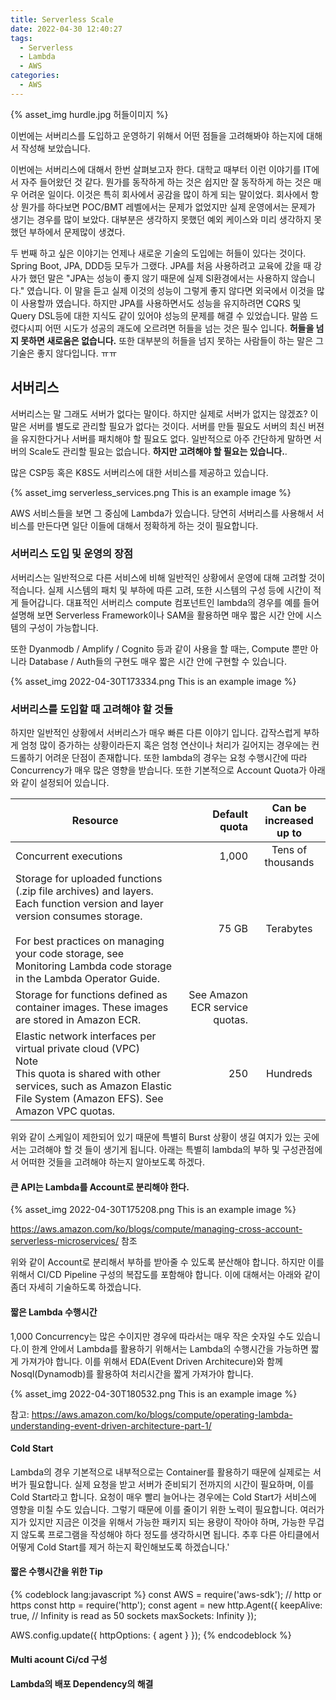 ```yaml
---
title: Serverless Scale
date: 2022-04-30 12:40:27
tags:
  - Serverless
  - Lambda
  - AWS
categories:
  - AWS
---
```


{% asset_img hurdle.jpg 허들이미지 %}

이번에는 서버리스를 도입하고 운영하기 위해서 어떤 점들을 고려해봐야 하는지에 대해서 작성해 보았습니다. 
<!-- more -->

이번에는 서버리스에 대해서 한번 살펴보고자 한다. 대학교 때부터 이런 이야기를 IT에서 자주 들어왔던 것 같다. 뭔가를 동작하게 하는 것은 쉽지만 잘 동작하게 하는 것은 매우 어려운 일이다. 이것은 특히 회사에서 공감을 많이 하게 되는 말이었다. 회사에서 항상 뭔가를 하다보면 POC/BMT 레벨에서는 문제가 없었지만 실제 운영에서는 문제가 생기는 경우를 많이 보았다. 대부분은 생각하지 못했던 예외 케이스와 미리 생각하지 못했던 부하에서 문제많이 생겼다.

두 번째 하고 싶은 이야기는 언제나 새로운 기술의 도입에는 허들이 있다는 것이다. Spring Boot, JPA, DDD등 모두가 그랬다. JPA를 처음 사용하려고 교육에 갔을 때 강사가 했던 말은 "JPA는 성능이 좋지 않기 때문에 실제 SI환경에서는 사용하지 않습니다." 였습니다. 이 말을 듣고 실제 이것의 성능이 그렇게 좋지 않다면 외국에서 이것을 많이 사용할까 였습니다. 하지만 JPA를 사용하면서도 성능을 유지하려면 CQRS 및 Query DSL등에 대한 지식도 같이 있어야 성능의 문제를 해결 수 있었습니다. 말씀 드렸다시피 어떤 시도가 성공의 괘도에 오르려면 허들을 넘는 것은 필수 입니다. **허들을 넘지 못하면 새로움은 없습니다.** 또한 대부분의 허들을 넘지 못하는 사람들이 하는 말은 그 기술은 좋지 않다입니다. ㅠㅠ

## 서버리스

서버리스는 말 그래도 서버가 없다는 말이다. 하지만 실제로 서버가 없지는 않겠죠? 이 말은 서버를 별도로 관리할 필요가 없다는 것이다. 서버를 만들 필요도 서버의 최신 버젼을 유지한다거나 서버를 패치해야 할 필요도 없다. 일반적으로 아주 간단하게 말하면 서버의 Scale도 관리할 필요는 없습니다. **하지만 고려해야 할 필요는 있습니다.**.

많은 CSP등 혹은 K8S도 서버리스에 대한 서비스를 제공하고 있습니다.

{% asset_img serverless_services.png This is an example image %}

AWS 서비스들을 보면 그 중심에 Lambda가 있습니다. 당연히 서버리스를 사용해서 서비스를 만든다면 일단 이들에 대해서 정확하게 하는 것이 필요합니다.

### 서버리스 도입 및 운영의 장점

서버리스는 일반적으로 다른 서비스에 비해 일반적인 상황에서 운영에 대해 고려할 것이 적습니다. 실제 시스템의 패치 및 부하에 따른 고려, 또한 시스템의 구성 등에 시간이 적게 들어갑니다. 대표적인 서버리스 compute 컴포넌트인 lambda의 경우를 예를 들어 설명해 보면 Serverless Framework이나 SAM을 활용하면 매우 짧은 시간 안에 시스템의 구성이 가능합니다.

또한 Dyanmodb / Amplify / Cognito 등과 같이 사용을 할 때는, Compute 뿐만 아니라 Database / Auth들의 구현도 매우 짧은 시간 안에 구현할 수 있습니다.

{% asset_img 2022-04-30T173334.png This is an example image %}

### 서버리스를 도입할 때 고려해야 할 것들

하지만 일반적인 상황에서 서버리스가 매우 빠른 다른 이야기 입니다. 갑작스럽게 부하게 엄청 많이 증가하는 상황이라든지 혹은 엄청 연산이나 처리가 길어지는 경우에는 컨드롤하기 어려운 단점이 존재합니다. 또한 lambda의 경우는 요청 수행시간에 따라 Concurrency가 매우 많은 영향을 받습니다. 또한 기본적으로 Account Quota가 아래와 같이 설정되어 있습니다.

| Resource                                                                                                                                                                                                                                                  |                  Default quota | Can be increased up to |
| --------------------------------------------------------------------------------------------------------------------------------------------------------------------------------------------------------------------------------------------------------- | -----------------------------: | :--------------------: |
| Concurrent executions                                                                                                                                                                                                                                     |                          1,000 |   Tens of thousands    |
| Storage for uploaded functions (.zip file archives) and layers. Each function version and layer version consumes storage. <br /><br /> For best practices on managing your code storage, see Monitoring Lambda code storage in the Lambda Operator Guide. |                          75 GB |       Terabytes        |
| Storage for functions defined as container images. These images are stored in Amazon ECR.                                                                                                                                                                 | See Amazon ECR service quotas. |                        |
| Elastic network interfaces per virtual private cloud (VPC)<br />Note<br />This quota is shared with other services, such as Amazon Elastic File System (Amazon EFS). See Amazon VPC quotas.                                                               |                            250 |        Hundreds        |

위와 같이 스케일이 제한되어 있기 때문에 특별히 Burst 상황이 생길 여지가 있는 곳에서는 고려해야 할 것 들이 생기게 됩니다. 아래는 특별히 lambda의 부하 및 구성관점에서 어떠한 것들을 고려해야 하는지 알아보도록 하겠다.

#### 큰 API는 Lambda를 Account로 분리해야 한다.

{% asset_img 2022-04-30T175208.png This is an example image %}

https://aws.amazon.com/ko/blogs/compute/managing-cross-account-serverless-microservices/ 참조

위와 같이 Account로 분리해서 부하를 받아줄 수 있도록 분산해야 합니다. 하지만 이를 위해서 CI/CD Pipeline 구성의 복잡도를 포함해야 합니다. 이에 대해서는 아래와 같이 좀더 자세히 기술하도록 하겠습니다.

#### 짧은 Lambda 수행시간

1,000 Concurrency는 많은 수이지만 경우에 따라서는 매우 작은 숫자일 수도 있습니다.이 한계 안에서 Lambda를 활용하기 위해서는 Lambda의 수행시간을 가능하면 짧게 가져가야 합니다. 이를 위해서 EDA(Event Driven Architecure)와 함께 Nosql(Dynamodb)를 활용하여 처리시간을 짧게 가져가야 합니다.

{% asset_img 2022-04-30T180532.png This is an example image %}

참고: https://aws.amazon.com/ko/blogs/compute/operating-lambda-understanding-event-driven-architecture-part-1/

#### Cold Start

Lambda의 경우 기본적으로 내부적으로는 Container를 활용하기 때문에 실제로는 서버가 필요합니다. 실제 요청을 받고 서버가 준비되기 전까지의 시간이 필요하며, 이를 Cold Start라고 합니다. 요청이 매우 빨리 늘어나는 경우에는 Cold Start가 서비스에 영향을 미칠 수도 있습니다. 그렇기 때문에 이를 줄이기 위한 노력이 필요합니다. 여러가지가 있지만 지금은 이것을 위해서 가능한 패키지 되는 용량이 작아야 하며, 가능한 무겁지 않도록 프로그램을 작성해야 하다 정도를 생각하시면 됩니다. 추후 다른 아티클에서 어떻게 Cold Start를 제거 하는지 확인해보도록 하겠습니다.'

#### 짧은 수행시간을 위한 Tip

{% codeblock lang:javascript %}
const AWS = require('aws-sdk');
// http or https
const http = require('http');
const agent = new http.Agent({
    keepAlive: true,
    // Infinity is read as 50 sockets
    maxSockets: Infinity
    });

AWS.config.update({
    httpOptions: {
    agent
    }
});
{% endcodeblock %}

#### Multi acount Ci/cd 구성

#### Lambda의 배포 Dependency의 해결
